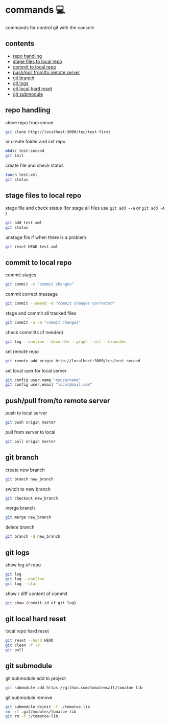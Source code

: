 <!-- omit in toc -->
# commands 💻

commands for control git with the console

<!-- omit in toc -->
## contents

- [repo handling](#repo-handling)
- [stage files to local repo](#stage-files-to-local-repo)
- [commit to local repo](#commit-to-local-repo)
- [push/pull from/to remote server](#pushpull-fromto-remote-server)
- [git branch](#git-branch)
- [git logs](#git-logs)
- [git local hard reset](#git-local-hard-reset)
- [git submodule](#git-submodule)


## repo handling

clone repo from server

```sh
git clone http://localhost:3000/tec/test-first
```

or create folder and init repo

```sh
mkdir test-second
git init
```

create file and check status

```sh
touch test.xml
git status
```

## stage files to local repo

stage file and check status (for stage all files use `git add --a` or `git add -A` )

```sh
git add test.xml
git status
```

unstage file if when there is a problem

```sh
git reset HEAD test.xml
```

## commit to local repo

commit stages

```sh
git commit -m "commit changes"
```

commit correct message

```sh
git commit --amend -m "commit changes corrected"
```

stage and commit all tracked files

```sh
git commit -a -m "commit changes"
```

check committs (if needed)

```sh
git log --oneline --decorate --graph --all --branches
```

set remote repo

```sh
git remote add origin http://localhost:3000/tec/test-second
```

set local user for local server

```sh
git config user.name "myusername"
git config user.email "local@mail.com"
```

## push/pull from/to remote server

push to local server

```sh
git push origin master
```

pull from server to local

```sh
git pull origin master
```

## git branch

create new branch

```sh
git branch new_branch
```

switch to new branch

```sh
git checkout new_branch
```

merge branch

```sh
git merge new_branch
```

delete branch

```sh
git branch -d new_branch
```

## git logs

show log of repo

```sh
git log
git log --oneline
git log --stat  
```

show / diff content of commit

```sh
git show (commit-id of git log)
```

## git local hard reset

local repo hard reset

```sh
git reset --hard HEAD
git clean -f -d
git pull
```

## git submodule

git submodule add to project

```sh
git submodule add https://github.com/tomatensaft/tomatoe-lib
```

git submodule remove

```sh
git submodule deinit -f ./tomatoe-lib
rm -rf .git/modules/tomatoe-lib
git rm -f :/tomatoe-lib
```
